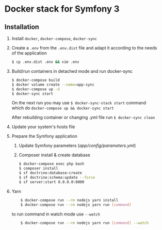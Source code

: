# Docker stack for Symfony 3

## Installation

1. Install `docker`, `docker-compose`, `docker-sync`

2. Create a `.env` from the `.env.dist` file and adapt it according to the needs of the application

    ```sh
    $ cp .env.dist .env && vim .env
    ```
3. Build/run containers in detached mode and run docker-sync

    ```sh
    $ docker-compose build
    $ docker volume create --name=app-sync
    $ docker-compose up -d
    $ docker-sync start
    ```
    On the next run you may use `$ docker-sync-stack start` command which do `docker-compose up && docker-sync start`
    
    After rebuilding container or changing .yml file run `$ docker-sync clean`
    
4. Update your system's hosts file

5. Prepare the Symfony application
    1. Update Symfony parameters (*app/config/parameters.yml*)

    2. Composer install & create database

        ```sh
        $ docker-compose exec php bash
        $ composer install
        $ sf doctrine:database:create
        $ sf doctrine:schema:update --force
        $ sf server:start 0.0.0.0:8000
        ```

6. Yarn
    ```sh
        $ docker-compose run --rm nodejs yarn install
        $ docker-compose run --rm nodejs yarn run [command]
    ```
    to run command in watch mode use ```--watch```
    ```sh
        $ docker-compose run --rm nodejs yarn run [command] --watch
    ```
